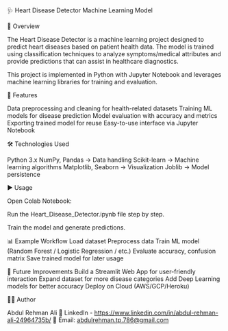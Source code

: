 🩺 Heart Disease Detector Machine Learning Model

📌 Overview

The Heart Disease Detector is a machine learning project designed to predict heart diseases based on patient health data. The model is trained using classification techniques to analyze symptoms/medical attributes and provide predictions that can assist in healthcare diagnostics.

This project is implemented in Python with Jupyter Notebook and leverages machine learning libraries for training and evaluation.

🚀 Features

Data preprocessing and cleaning for health-related datasets Training ML models for disease prediction Model evaluation with accuracy and metrics Exporting trained model for reuse Easy-to-use interface via Jupyter Notebook

🛠️ Technologies Used

Python 3.x NumPy, Pandas → Data handling Scikit-learn → Machine learning algorithms Matplotlib, Seaborn → Visualization Joblib → Model persistence

▶️ Usage

Open Colab Notebook:

Run the Heart_Disease_Detector.ipynb file step by step.

Train the model and generate predictions.

📊 Example Workflow Load dataset Preprocess data Train ML model (Random Forest / Logistic Regression / etc.) Evaluate accuracy, confusion matrix Save trained model for later usage

🔮 Future Improvements Build a Streamlit Web App for user-friendly interaction Expand dataset for more disease categories Add Deep Learning models for better accuracy Deploy on Cloud (AWS/GCP/Heroku)

👨‍💻 Author

Abdul Rehman Ali 💼 LinkedIn - https://www.linkedin.com/in/abdul-rehman-ali-24964735b/ 📧 Email: abdulrehman.tp.786@gmail.com
